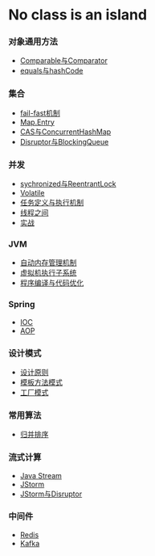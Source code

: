 # No class is an island

###  对象通用方法
- [Comparable与Comparator](https://github.com/dooonabe/no-class-is-an-island/blob/master/article/Object/Comparable%20Comparator.md)
- [equals与hashCode]()

###  集合
- [fail-fast机制](https://github.com/dooonabe/no-class-is-an-island/blob/master/article/Collection/fail-fast.md)
- [Map.Entry](https://github.com/dooonabe/no-class-is-an-island/blob/master/article/Collection/Map.Entry.md)
- [CAS与ConcurrentHashMap](https://github.com/dooonabe/no-class-is-an-island/blob/master/article/Collection/cas.md)
- [Disruptor与BlockingQueue](https://github.com/dooonabe/no-class-is-an-island/blob/master/article/Collection/disruptor.md)

### 并发
- [sychronized与ReentrantLock](https://github.com/dooonabe/no-class-is-an-island/blob/master/article/Cocurrent/synchronized%20ReentrantLock.md)
- [Volatile]()
- [任务定义与执行机制](https://github.com/dooonabe/no-class-is-an-island/blob/master/article/Cocurrent/thread%20pool.md)
- [线程之间](https://github.com/dooonabe/no-class-is-an-island/blob/master/article/Cocurrent/thread.md)
- [实战](https://github.com/dooonabe/no-class-is-an-island/blob/master/article/Cocurrent/Action.md)

### JVM
- [自动内存管理机制](https://github.com/dooonabe/no-class-is-an-island/blob/master/article/JVM/memory%20control.md)
- [虚拟机执行子系统](https://github.com/dooonabe/no-class-is-an-island/blob/master/article/JVM/virtual%20machine.md)
- [程序编译与代码优化](https://github.com/dooonabe/no-class-is-an-island/blob/master/article/JVM/compiler.md)

### Spring
- [IOC](https://github.com/dooonabe/no-class-is-an-island/blob/master/article/Spring/IOC.md)
- [AOP](https://github.com/dooonabe/no-class-is-an-island/blob/master/article/Spring/AOP.md)

### 设计模式
- [设计原则](https://github.com/dooonabe/no-class-is-an-island/blob/master/article/Design%20Patterns/principle.md)
- [模板方法模式](https://github.com/dooonabe/no-class-is-an-island/blob/master/article/Design%20Patterns/method%20template.md)
- [工厂模式](https://github.com/dooonabe/no-class-is-an-island/blob/master/article/Design%20Patterns/factory%20pattern.md)

### 常用算法
- [归并排序](https://github.com/dooonabe/no-class-is-an-island/blob/master/article/Algorithm/Merge%20Sort.md)

### 流式计算
- [Java Stream]()
- [JStorm](https://github.com/dooonabe/no-class-is-an-island/blob/master/article/Stream/JStorm.md)
- [JStorm与Disruptor]()

### 中间件
- [Redis](https://github.com/dooonabe/no-class-is-an-island/blob/master/article/Middleware/Redis.md)
- [Kafka](https://github.com/dooonabe/no-class-is-an-island/blob/master/article/Middleware/Kafka.md)

